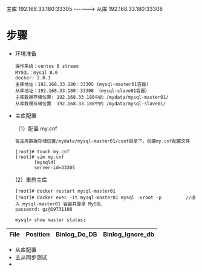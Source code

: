 
主库   192.168.33.180:33305 ------>  从库  192.168.33.180:33308

# 步骤

* 环境准备
     
      操作系统：centos 8 stream
      MYSQL：mysql 8.0
      docker: 2.0.3
      主库地址：192.168.33.180：33305 (mysql-master01容器)
      从库地址：192.168.33.180：33308 （mysql-slave01容器）
      主库数据存储位置: 192.168.33.180中的 /mydata/mysql-master01/
      从库数据存储位置  192.168.33.180中的 /mydata/mysql-slave01/
      
      
* 主库配置
  
  （1）配置 my.cnf
  
      在主库数据存储位置/mydata/mysql-master01/conf目录下，创建my.cnf配置文件
      
      [root]# touch my.cnf
      [root]# vim my.cnf
             [mysqld]
             server-id=33305
         
   (2）重启主库    
   
      [root]# docker restart mysql-master01
      [root]# docker exec -it mysql-master01 mysql -uroot -p         //进入 mysql-master01 容器并登录 MySQL
      password: gz@19731108
      
      mysql> show master status;
 
File| Position|Binlog_Do_DB|Binlog_Ignore_db|
---|---|---|---|




* 从库配置
* 主从同步测试
* 
